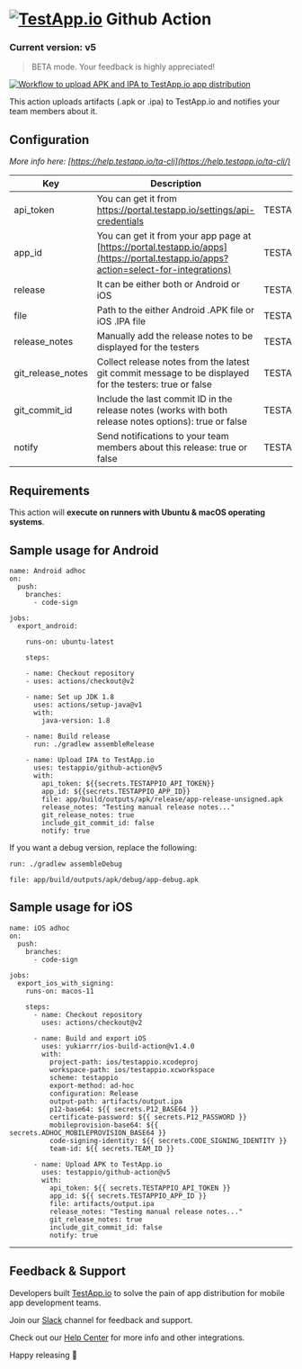 # [<img src="https://assets.testapp.io/logo/blue.svg" alt="TestApp.io"/>](https://testapp.io/) Github Action

### Current version: v5

> BETA mode. Your feedback is highly appreciated!

[![Workflow to upload APK and IPA to TestApp.io app distribution](https://github.com/testappio/github-action/actions/workflows/main.yml/badge.svg)](https://github.com/testappio/github-action/actions/workflows/main.yml)

This action uploads artifacts (.apk or .ipa) to TestApp.io and notifies your team members about it.

## Configuration

_More info here: [https://help.testapp.io/ta-cli](https://help.testapp.io/ta-cli/)_

| Key               | Description                                                                                                                          | Env Var(s)                  | Default |
| ----------------- | ------------------------------------------------------------------------------------------------------------------------------------ | --------------------------- | ------- |
| api_token         | You can get it from https://portal.testapp.io/settings/api-credentials                                                               | TESTAPPIO_API_TOKEN         |         |
| app_id            | You can get it from your app page at [https://portal.testapp.io/apps](https://portal.testapp.io/apps?action=select-for-integrations) | TESTAPPIO_APP_ID            |         |
| release           | It can be either both or Android or iOS                                                                                              | TESTAPPIO_RELEASE           |         |
| file              | Path to the either Android .APK file or iOS .IPA file                                                                                | TESTAPPIO_FILE_PATH         |         |
| release_notes     | Manually add the release notes to be displayed for the testers                                                                       | TESTAPPIO_RELEASE_NOTES     |         |
| git_release_notes | Collect release notes from the latest git commit message to be displayed for the testers: true or false                              | TESTAPPIO_GIT_RELEASE_NOTES | true    |
| git_commit_id     | Include the last commit ID in the release notes (works with both release notes options): true or false                               | TESTAPPIO_GIT_COMMIT_ID     | false   |
| notify            | Send notifications to your team members about this release: true or false                                                            | TESTAPPIO_NOTIFY            | false   |

## Requirements

This action will **execute on runners with Ubuntu & macOS operating systems**.

## Sample usage for Android

```
name: Android adhoc
on:
  push:
    branches:
      - code-sign

jobs:
  export_android:

    runs-on: ubuntu-latest

    steps:

    - name: Checkout repository
    - uses: actions/checkout@v2

    - name: Set up JDK 1.8
      uses: actions/setup-java@v1
      with:
        java-version: 1.8

    - name: Build release
      run: ./gradlew assembleRelease

    - name: Upload IPA to TestApp.io
      uses: testappio/github-action@v5
      with:
        api_token: ${{secrets.TESTAPPIO_API_TOKEN}}
        app_id: ${{secrets.TESTAPPIO_APP_ID}}
        file: app/build/outputs/apk/release/app-release-unsigned.apk
        release_notes: "Testing manual release notes..."
        git_release_notes: true
        include_git_commit_id: false
        notify: true
```

If you want a debug version, replace the following:

`run: ./gradlew assembleDebug`

`file: app/build/outputs/apk/debug/app-debug.apk`

## Sample usage for iOS

```
name: iOS adhoc
on:
  push:
    branches:
      - code-sign

jobs:
  export_ios_with_signing:
    runs-on: macos-11

    steps:
      - name: Checkout repository
        uses: actions/checkout@v2

      - name: Build and export iOS
        uses: yukiarrr/ios-build-action@v1.4.0
        with:
          project-path: ios/testappio.xcodeproj
          workspace-path: ios/testappio.xcworkspace
          scheme: testappio
          export-method: ad-hoc
          configuration: Release
          output-path: artifacts/output.ipa
          p12-base64: ${{ secrets.P12_BASE64 }}
          certificate-password: ${{ secrets.P12_PASSWORD }}
          mobileprovision-base64: ${{ secrets.ADHOC_MOBILEPROVISION_BASE64 }}
          code-signing-identity: ${{ secrets.CODE_SIGNING_IDENTITY }}
          team-id: ${{ secrets.TEAM_ID }}

      - name: Upload APK to TestApp.io
        uses: testappio/github-action@v5
        with:
          api_token: ${{ secrets.TESTAPPIO_API_TOKEN }}
          app_id: ${{ secrets.TESTAPPIO_APP_ID }}
          file: artifacts/output.ipa
          release_notes: "Testing manual release notes..."
          git_release_notes: true
          include_git_commit_id: false
          notify: true
```

---

## Feedback & Support

Developers built [TestApp.io](https://testapp.io) to solve the pain of app distribution for mobile app development teams.

Join our [Slack](https://join.slack.com/t/testappio/shared_invite/zt-pvpoj3l2-epGYwGTaV3~3~0f7udNWoA) channel for feedback and support.

Check out our [Help Center](https://help.testapp.io/) for more info and other integrations.

Happy releasing 🎉
